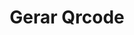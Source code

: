 ---
title: Gerar Qrcode
api:
  file: readme-hml-baas.json
  operationId: post_v1-pix-qrcode-static
hidden: false
---
